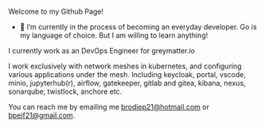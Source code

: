 Welcome to my Github Page!


- 🔭 I’m currently in the process of becoming an everyday developer. Go is my language of choice. But I am willing to learn anything!

I currently work as an DevOps Engineer for greymatter.io

I work exclusively with network meshes in kubernetes, and configuring various applications under the mesh. Including keycloak, portal, vscode, minio, jupyterhub(r), airflow, gatekeeper, gitlab and gitea, kibana, nexus, sonarqube, twistlock, anchore etc.

You can reach me by emailing me brodiep21@hotmail.com or bpeif21@gmail.com.
